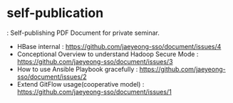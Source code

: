 # self-publication
: Self-publishing PDF Document for private seminar.

- HBase internal : https://github.com/jaeyeong-sso/document/issues/4
- Conceptional Overview to understand Hadoop Secure Mode : https://github.com/jaeyeong-sso/document/issues/3
- How to use Ansible Playbook gracefully : https://github.com/jaeyeong-sso/document/issues/2
- Extend GitFlow usage(cooperative model) : https://github.com/jaeyeong-sso/document/issues/1
